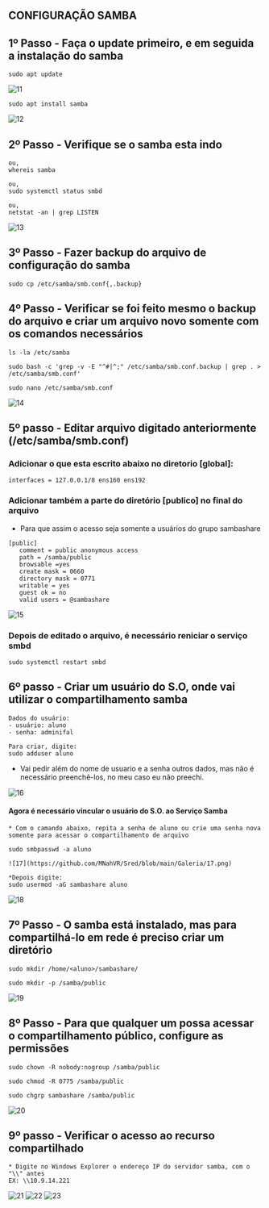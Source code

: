 ## CONFIGURAÇÃO SAMBA

## 1º Passo - Faça o update primeiro, e em seguida a instalação do samba

````
sudo apt update
````
![11](https://github.com/MNahVR/Sred/blob/main/Galeria/11.png)

````
sudo apt install samba
````

![12](https://github.com/MNahVR/Sred/blob/main/Galeria/12.png)

## 2º Passo - Verifique se o samba esta indo
````
ou,
whereis samba

ou,
sudo systemctl status smbd

ou,
netstat -an | grep LISTEN
````
![13](https://github.com/MNahVR/Sred/blob/main/Galeria/13.png)

## 3º Passo - Fazer backup do arquivo de configuração do samba

````
sudo cp /etc/samba/smb.conf{,.backup}
````

## 4º Passo - Verificar se foi feito mesmo o backup do arquivo e criar um arquivo novo somente com os comandos necessários

````
ls -la /etc/samba
````

````
sudo bash -c 'grep -v -E "^#|^;" /etc/samba/smb.conf.backup | grep . > /etc/samba/smb.conf'
````

````
sudo nano /etc/samba/smb.conf
````
![14](https://github.com/MNahVR/Sred/blob/main/Galeria/14.png)

## 5º passo - Editar arquivo digitado anteriormente (/etc/samba/smb.conf)

### Adicionar o que esta escrito abaixo no diretorio [global]:

````
interfaces = 127.0.0.1/8 ens160 ens192
````

### Adicionar também a parte do diretório [publico] no final do arquivo
* Para que assim o acesso seja somente a usuários do grupo sambashare

````
[public]
   comment = public anonymous access
   path = /samba/public
   browsable =yes
   create mask = 0660
   directory mask = 0771
   writable = yes
   guest ok = no
   valid users = @sambashare
````
![15](https://github.com/MNahVR/Sred/blob/main/Galeria/15.png)

### Depois de editado o arquivo, é necessário reniciar o serviço smbd

````
sudo systemctl restart smbd
````

## 6º passo - Criar um usuário do S.O, onde vai utilizar o compartilhamento samba

````
Dados do usuário:
- usuário: aluno
- senha: adminifal
````

````
Para criar, digite:
sudo adduser aluno
````
* Vai pedir além do nome de usuario e a senha outros dados, mas não é necessário preenchê-los, no meu caso eu não preechi.

![16](https://github.com/MNahVR/Sred/blob/main/Galeria/16.png)

#### Agora é necessário vincular o usuário do S.O. ao Serviço Samba
````
* Com o camando abaixo, repita a senha de aluno ou crie uma senha nova somente para acessar o compartilhamento de arquivo

sudo smbpasswd -a aluno

![17](https://github.com/MNahVR/Sred/blob/main/Galeria/17.png)

*Depois digite:
sudo usermod -aG sambashare aluno
````
![18](https://github.com/MNahVR/Sred/blob/main/Galeria/18.png)

## 7º Passo - O samba está instalado, mas para compartilhá-lo em rede é preciso criar um diretório

````
sudo mkdir /home/<aluno>/sambashare/
````

````
sudo mkdir -p /samba/public
````
![19](https://github.com/MNahVR/Sred/blob/main/Galeria/19.png)

## 8º Passo - Para que qualquer um possa acessar o compartilhamento público, configure as permissões

````
sudo chown -R nobody:nogroup /samba/public
````
````
sudo chmod -R 0775 /samba/public
````
````
sudo chgrp sambashare /samba/public
````
![20](https://github.com/MNahVR/Sred/blob/main/Galeria/20.png)

## 9º passo - Verificar o acesso ao recurso compartilhado 

````
* Digite no Windows Explorer o endereço IP do servidor samba, com o "\\" antes
EX: \\10.9.14.221
````
![21](https://github.com/MNahVR/Sred/blob/main/Galeria/21.png)
![22](https://github.com/MNahVR/Sred/blob/main/Galeria/22.png)
![23](https://github.com/MNahVR/Sred/blob/main/Galeria/23.png)
